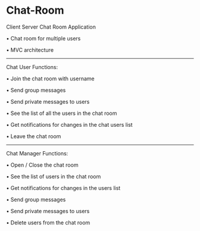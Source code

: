 # Chat-Room
Client Server Chat Room Application 


•	Chat room for multiple users 

•	MVC architecture


---------------------------------------------------------



Chat User Functions:

•	Join the chat room with username 

•	Send group messages 

•	Send private messages to users

•	See the list of all the users in the chat room

•	Get notifications for changes in the chat users list 

•	Leave the chat room  

-----------------------------------------------------------



Chat Manager Functions:

•	Open / Close the chat room

•	See the list of users in the chat room

•	Get notifications for changes in the users list 

•	Send group messages

•	Send private messages to users

•	Delete users from the chat room




